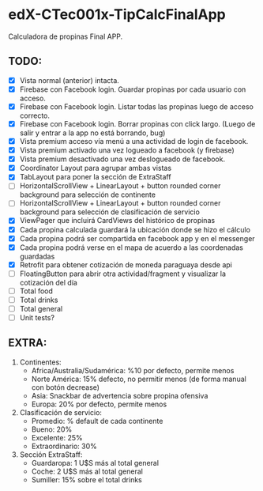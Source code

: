 # edX-CTec001x-TipCalcFinalApp
Calculadora de propinas Final APP.

## TODO:
- [x] Vista normal (anterior) intacta.
- [x] Firebase con Facebook login. Guardar propinas por cada usuario con acceso.
- [x] Firebase con Facebook login. Listar todas las propinas luego de acceso correcto.
- [x] Firebase con Facebook login. Borrar propinas con click largo. (Luego de salir y entrar a la app no está borrando, bug)
- [x] Vista premium acceso vía menú a una actividad de login de facebook.
- [x] Vista premium activado una vez logueado a facebook (y firebase)
- [x] Vista premium desactivado una vez deslogueado de facebook.
- [x] Coordinator Layout para agrupar ambas vistas
- [x] TabLayout para poner la sección de ExtraStaff
- [ ] HorizontalScrollView + LinearLayout + button rounded corner background para selección de continente
- [ ] HorizontalScrollView + LinearLayout + button rounded corner background para selección de clasificación de servicio
- [x] ViewPager que incluirá CardViews del histórico de propinas
- [x] Cada propina calculada guardará la ubicación donde se hizo el cálculo
- [x] Cada propina podrá ser compartida en facebook app y en el messenger
- [x] Cada propina podrá verse en el mapa de acuerdo a las coordenadas guardadas
- [x] Retrofit para obtener cotización de moneda paraguaya desde api
- [ ] FloatingButton para abrir otra actividad/fragment y visualizar la cotización del día
- [ ] Total food
- [ ] Total drinks
- [ ] Total general
- [ ] Unit tests?

## EXTRA:
1. Continentes:
    * Africa/Australia/Sudamérica: %10 por defecto, permite menos
    * Norte América: 15% defecto, no permitir menos (de forma manual con botón decrease)
    * Asia: Snackbar de advertencia sobre propina ofensiva
    * Europa: 20% por defecto, permite menos
2. Clasificación de servicio:
    * Promedio: % default de cada continente
    * Bueno: 20%
    * Excelente: 25%
    * Extraordinario: 30%
3. Sección ExtraStaff:
    * Guardaropa: 1 U$S más al total general
    * Coche: 2 U$S más al total general
    * Sumiller: 15% sobre el total drinks
